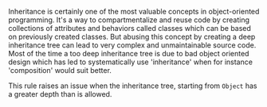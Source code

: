 Inheritance is certainly one of the most valuable concepts in object-oriented programming. It's a way to compartmentalize and reuse code by
creating collections of attributes and behaviors called classes which can be based on previously created classes. But abusing this concept by creating
a deep inheritance tree can lead to very complex and unmaintainable source code. Most of the time a too deep inheritance tree is due to bad object
oriented design which has led to systematically use 'inheritance' when for instance 'composition' would suit better.

This rule raises an issue when the inheritance tree, starting from `Object` has a greater depth than is allowed.